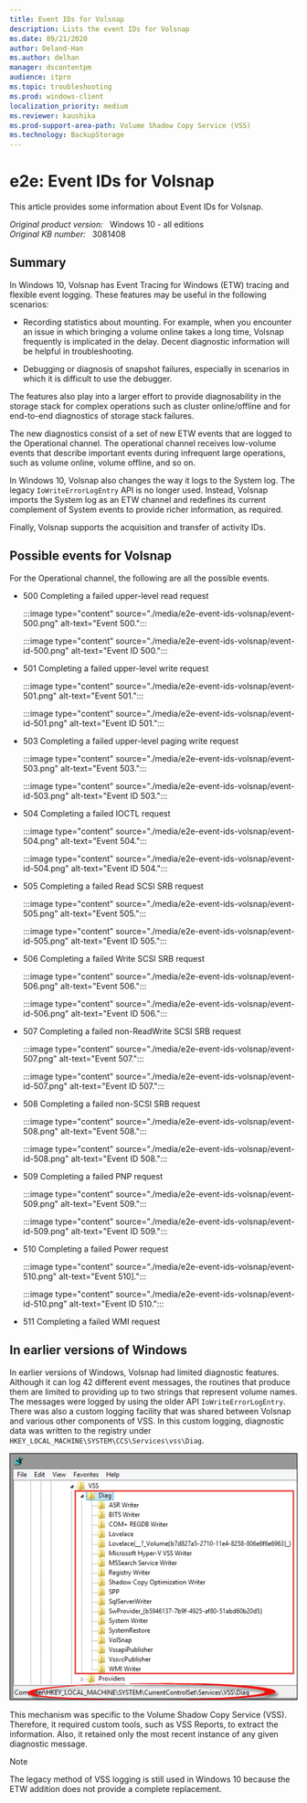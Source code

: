 ```yaml
---
title: Event IDs for Volsnap 
description: Lists the event IDs for Volsnap 
ms.date: 09/21/2020
author: Deland-Han
ms.author: delhan 
manager: dscontentpm
audience: itpro
ms.topic: troubleshooting
ms.prod: windows-client
localization_priority: medium
ms.reviewer: kaushika
ms.prod-support-area-path: Volume Shadow Copy Service (VSS)
ms.technology: BackupStorage
---
```

# e2e: Event IDs for Volsnap

This article provides some information about Event IDs for Volsnap.

_Original product version:_ &nbsp; Windows 10 - all editions  
_Original KB number:_ &nbsp; 3081408

## Summary

In Windows 10, Volsnap has Event Tracing for Windows (ETW) tracing and flexible event logging. These features may be useful in the following scenarios:

- Recording statistics about mounting. For example, when you encounter an issue in which bringing a volume online takes a long time, Volsnap frequently is implicated in the delay. Decent diagnostic information will be helpful in troubleshooting.

- Debugging or diagnosis of snapshot failures, especially in scenarios in which it is difficult to use the debugger.

The features also play into a larger effort to provide diagnosability in the storage stack for complex operations such as cluster online/offline and for end-to-end diagnostics of storage stack failures.

The new diagnostics consist of a set of new ETW events that are logged to the Operational channel. The operational channel receives low-volume events that describe important events during infrequent large operations, such as volume online, volume offline, and so on.

In Windows 10, Volsnap also changes the way it logs to the System log. The legacy `IoWriteErrorLogEntry` API is no longer used. Instead, Volsnap imports the System log as an ETW channel and redefines its current complement of System events to provide richer information, as required.

Finally, Volsnap supports the acquisition and transfer of activity IDs.

## Possible events for Volsnap

For the Operational channel, the following are all the possible events.

- 500 Completing a failed upper-level read request

    :::image type="content" source="./media/e2e-event-ids-volsnap/event-500.png" alt-text="Event 500.":::

    :::image type="content" source="./media/e2e-event-ids-volsnap/event-id-500.png" alt-text="Event ID 500.":::

- 501 Completing a failed upper-level write request

    :::image type="content" source="./media/e2e-event-ids-volsnap/event-501.png" alt-text="Event 501.":::

    :::image type="content" source="./media/e2e-event-ids-volsnap/event-id-501.png" alt-text="Event ID 501.":::

- 503 Completing a failed upper-level paging write request

    :::image type="content" source="./media/e2e-event-ids-volsnap/event-503.png" alt-text="Event 503.":::

    :::image type="content" source="./media/e2e-event-ids-volsnap/event-id-503.png" alt-text="Event ID 503.":::

- 504 Completing a failed IOCTL request

    :::image type="content" source="./media/e2e-event-ids-volsnap/event-504.png" alt-text="Event 504.":::

    :::image type="content" source="./media/e2e-event-ids-volsnap/event-id-504.png" alt-text="Event ID 504.":::

- 505 Completing a failed Read SCSI SRB request

    :::image type="content" source="./media/e2e-event-ids-volsnap/event-505.png" alt-text="Event 505.":::

    :::image type="content" source="./media/e2e-event-ids-volsnap/event-id-505.png" alt-text="Event ID 505.":::

- 506 Completing a failed Write SCSI SRB request

    :::image type="content" source="./media/e2e-event-ids-volsnap/event-506.png" alt-text="Event 506.":::

    :::image type="content" source="./media/e2e-event-ids-volsnap/event-id-506.png" alt-text="Event ID 506.":::

- 507 Completing a failed non-ReadWrite SCSI SRB request

    :::image type="content" source="./media/e2e-event-ids-volsnap/event-507.png" alt-text="Event 507.":::

    :::image type="content" source="./media/e2e-event-ids-volsnap/event-id-507.png" alt-text="Event ID 507.":::

- 508 Completing a failed non-SCSI SRB request

    :::image type="content" source="./media/e2e-event-ids-volsnap/event-508.png" alt-text="Event 508.":::

    :::image type="content" source="./media/e2e-event-ids-volsnap/event-id-508.png" alt-text="Event ID 508.":::
- 509 Completing a failed PNP request

    :::image type="content" source="./media/e2e-event-ids-volsnap/event-509.png" alt-text="Event 509.":::

    :::image type="content" source="./media/e2e-event-ids-volsnap/event-id-509.png" alt-text="Event ID 509.":::

- 510 Completing a failed Power request

    :::image type="content" source="./media/e2e-event-ids-volsnap/event-510.png" alt-text="Event 510].":::

    :::image type="content" source="./media/e2e-event-ids-volsnap/event-id-510.png" alt-text="Event ID 510.":::

- 511 Completing a failed WMI request  

## In earlier versions of Windows

In earlier versions of Windows, Volsnap had limited diagnostic features. Although it can log 42 different event messages, the routines that produce them are limited to providing up to two strings that represent volume names. The messages were logged by using the older API `IoWriteErrorLogEntry`. There was also a custom logging facility that was shared between Volsnap and various other components of VSS. In this custom logging, diagnostic data was written to the registry under `HKEY_LOCAL_MACHINE\SYSTEM\CCS\Services\vss\Diag`.

![Registry key image](./media/e2e-event-ids-volsnap/registry-key.png)

This mechanism was specific to the Volume Shadow Copy Service (VSS). Therefore, it required custom tools, such as VSS Reports, to extract the information. Also, it retained only the most recent instance of any given diagnostic message.

> [!NOTE]
> The legacy method of VSS logging is still used in Windows 10 because the ETW addition does not provide a complete replacement.
